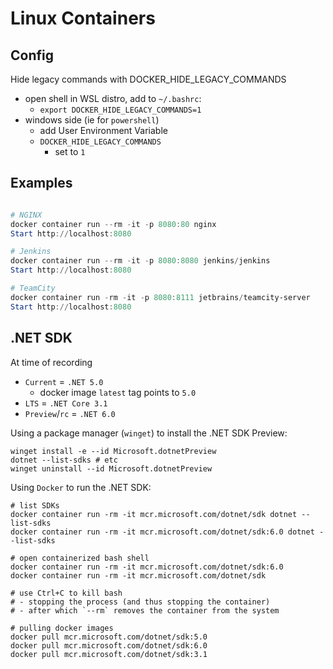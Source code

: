 # Linux Containers

## Config

Hide legacy commands with DOCKER_HIDE_LEGACY_COMMANDS
- open shell in WSL distro, add to `~/.bashrc`:
  - `export DOCKER_HIDE_LEGACY_COMMANDS=1`
- windows side (ie for `powershell`)
  - add User Environment Variable
  - `DOCKER_HIDE_LEGACY_COMMANDS`
    - set to `1`

## Examples

```ps1

# NGINX
docker container run --rm -it -p 8080:80 nginx
Start http://localhost:8080

# Jenkins
docker container run --rm -it -p 8080:8080 jenkins/jenkins
Start http://localhost:8080

# TeamCity
docker container run -rm -it -p 8080:8111 jetbrains/teamcity-server
Start http://localhost:8080

```

## .NET SDK

At time of recording
- `Current` = `.NET 5.0`
  - docker image `latest` tag points to `5.0`
- `LTS` = `.NET Core 3.1`
- `Preview`/`rc` = `.NET 6.0`

Using a package manager (`winget`) to install the .NET SDK Preview:

```shell
winget install -e --id Microsoft.dotnetPreview
dotnet --list-sdks # etc
winget uninstall --id Microsoft.dotnetPreview
```

Using `Docker` to run the .NET SDK:

```shell
# list SDKs
docker container run -rm -it mcr.microsoft.com/dotnet/sdk dotnet --list-sdks
docker container run -rm -it mcr.microsoft.com/dotnet/sdk:6.0 dotnet --list-sdks
```

```shell
# open containerized bash shell
docker container run -rm -it mcr.microsoft.com/dotnet/sdk:6.0
docker container run -rm -it mcr.microsoft.com/dotnet/sdk 

# use Ctrl+C to kill bash
# - stopping the process (and thus stopping the container)
# - after which `--rm` removes the container from the system
```

```shell
# pulling docker images
docker pull mcr.microsoft.com/dotnet/sdk:5.0
docker pull mcr.microsoft.com/dotnet/sdk:6.0
docker pull mcr.microsoft.com/dotnet/sdk:3.1
```
